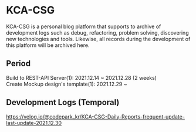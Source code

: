 # KCA-CSG
KCA-CSG is a personal blog platform that supports to archive of development logs such as debug, refactoring, problem solving, discovering new technologies and tools. Likewise, all records during the development of this platform will be archived here.



## Period
Build to REST-API Server(1): 2021.12.14 ~ 2021.12.28 (2 weeks)
<br/>
Create Mockup design's template(1): 2021.12.29 ~


## Development Logs (Temporal)
https://velog.io/@codepark_kr/KCA-CSG-Daily-Reports-frequent-update-last-update-2021.12.30
